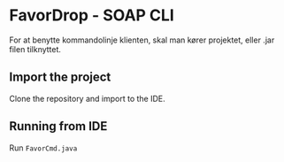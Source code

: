 # FavorDrop - SOAP CLI
For at benytte kommandolinje klienten, skal man kører projektet, eller .jar filen tilknyttet.

## Import the project 
Clone the repository and import to the IDE.

## Running from IDE
Run `FavorCmd.java`
